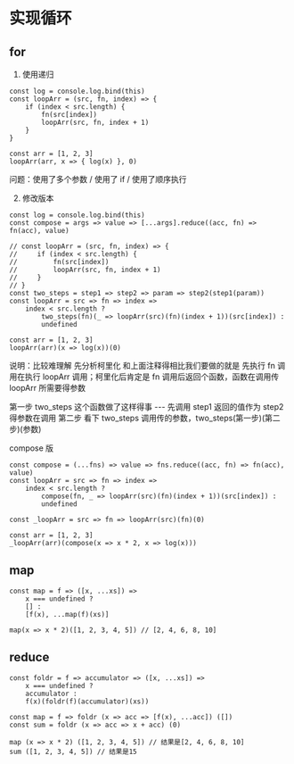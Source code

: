 # 实现循环

##  for

1. 使用递归

```
const log = console.log.bind(this)
const loopArr = (src, fn, index) => {
    if (index < src.length) {
        fn(src[index])
        loopArr(src, fn, index + 1)
    }
}

const arr = [1, 2, 3]
loopArr(arr, x => { log(x) }, 0)
```
问题：使用了多个参数 / 使用了 if / 使用了顺序执行 

2. 修改版本

```
const log = console.log.bind(this)
const compose = args => value => [...args].reduce((acc, fn) => fn(acc), value)

// const loopArr = (src, fn, index) => {
//     if (index < src.length) {
//         fn(src[index])
//         loopArr(src, fn, index + 1)
//     }
// }
const two_steps = step1 => step2 => param => step2(step1(param))
const loopArr = src => fn => index =>
    index < src.length ?
        two_steps(fn)(_ => loopArr(src)(fn)(index + 1))(src[index]) :
        undefined

const arr = [1, 2, 3]
loopArr(arr)(x => log(x))(0)
```
说明：比较难理解 先分析柯里化 和上面注释得相比我们要做的就是 先执行 fn 调用在执行 loopArr 调用；柯里化后肯定是 fn 调用后返回个函数，函数在调用传 loopArr 所需要得参数

第一步 two_steps 这个函数做了这样得事 --- 先调用 step1 返回的值作为 step2 得参数在调用
第二步 看下 two_steps 调用传的参数，two_steps(第一步)(第二步)(参数)

compose 版
```
const compose = (...fns) => value => fns.reduce((acc, fn) => fn(acc), value)
const loopArr = src => fn => index =>
    index < src.length ?
        compose(fn, _ => loopArr(src)(fn)(index + 1))(src[index]) :
        undefined

const _loopArr = src => fn => loopArr(src)(fn)(0)

const arr = [1, 2, 3]
_loopArr(arr)(compose(x => x * 2, x => log(x)))
```
## map 

```
const map = f => ([x, ...xs]) =>
    x === undefined ?
    [] :
    [f(x), ...map(f)(xs)]

map(x => x * 2)([1, 2, 3, 4, 5]) // [2, 4, 6, 8, 10]
```

## reduce

```
const foldr = f => accumulator => ([x, ...xs]) =>
    x === undefined ?
    accumulator :
    f(x)(foldr(f)(accumulator)(xs))

const map = f => foldr (x => acc => [f(x), ...acc]) ([])
const sum = foldr (x => acc => x + acc) (0)

map (x => x * 2) ([1, 2, 3, 4, 5]) // 结果是[2, 4, 6, 8, 10]
sum ([1, 2, 3, 4, 5]) // 结果是15
```
